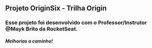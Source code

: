 ## Projeto OriginSix - Trilha Origin

### Esse projeto foi desenvolvido com o Professor/Instrutor @Mayk Brito da RocketSeat.

#### _Melhorias a caminho!_
